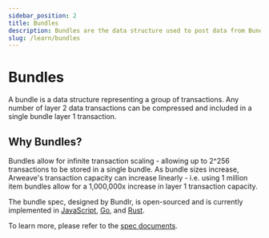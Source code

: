 ```yaml
---
sidebar_position: 2
title: Bundles
description: Bundles are the data structure used to post data from Bundlr to Arweave.
slug: /learn/bundles
---
```


# Bundles

A bundle is a data structure representing a group of transactions. Any number of layer 2 data transactions can be compressed and included in a single bundle layer 1 transaction.

## Why Bundles?

Bundles allow for infinite transaction scaling - allowing up to 2^256 transactions to be stored in a single bundle. As bundle sizes increase, Arweave's transaction capacity can increase linearly - i.e. using 1 million item bundles allow for a 1,000,000x increase in layer 1 transaction capacity.

The bundle spec, designed by Bundlr, is open-sourced and is currently implemented in [JavaScript](https://github.com/Bundlr-Network/arbundles), [Go](https://github.com/everFinance/goar), and [Rust](https://github.com/Bundlr-Network/rust-sdk).

To learn more, please refer to the [spec documents](https://github.com/ArweaveTeam/arweave-standards/blob/master/ans/ANS-104.md).

